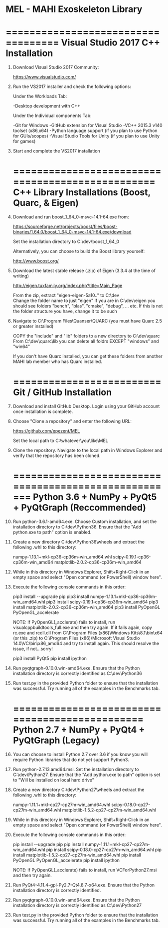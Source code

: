 

# MEL - MAHI Exoskeleton Library


   ===================================
   Visual Studio 2017 C++ Installation
   ===================================

1) Download Visual Studio 2017 Community:

   https://www.visualstudio.com/

2) Run the VS2017 installer and check the following options:

   Under the Workloads Tab:

   -Desktop development with C++

   Under the Individual components Tab:

   -Git for Windows
   -GitHub extension for Visual Studio
   -VC++ 2015.3 v140 toolset (x86,x64)
   -Python language support (if you plan to use Python for GUIs/scopes)
   -Visual Studio Tools for Unity (if you plan to use Unity for games)

3) Start and complete the VS2017 installation

   =================================================
   C++ Library Installations (Boost, Quarc, & Eigen)
   =================================================

1) Download and run boost_1_64_0-msvc-14.1-64.exe from:

   https://sourceforge.net/projects/boost/files/boost-binaries/1.64.0/boost_1_64_0-msvc-14.1-64.exe/download

   Set the installation directory to C:\dev\boost_1_64_0

   Alternatively, you can choose to build the Boost library yourself:

   http://www.boost.org/

2) Download the latest stable release (.zip) of Eigen (3.3.4 at the time of writing)

   http://eigen.tuxfamily.org/index.php?title=Main_Page

   From the zip, extract "eigen-eigen-5a10.." to C:\dev\
   Change the folder name to just "eigen"
   If you are in C:\dev\eigen you should see folders "bench", "blas", "cmake", "debug", ... etc.
   If this is not the folder structure you have, change it to be such

3) Navigate to C:\Program Files\Quanser\QUARC (you must have Quarc 2.5 or greater installed)

   COPY the "include" and "lib" folders to a new directory to C:\dev\quarc\
   From C:\dev\quarc\lib you can delete all foldrs EXCEPT "windows" and "win64"

   If you don't have Quarc installed, you can get these folders from another MAHI lab member
   who has Quarc installed.

   =========================
   Git / GitHub Installation
   =========================

1) Download and install GitHub Desktop. Login using your GitHub account once
   installation is complete.

2) Choose "Clone a repository" and enter the following URL:

   https://github.com/epezent/MEL

   Set the local path to C:\whatever\you\like\MEL

3) Clone the repository. Navigate to the local path in Windows Explorer and
   verify that the repository has been cloned.

   =====================================================
   Python 3.6 + NumPy + PyQt5 + PyQtGraph (Reccommended)
   =====================================================

1) Run python-3.6.1-amd64.exe. Choose Custom installation, and set the installation
   directory to C:\dev\Python36. Ensure that the "Add python.exe to path" option is
   enabled.

2) Create a new directory C:\dev\Python36\wheels and extract the following .whl
   to this directory:

   numpy-1.13.1+mkl-cp36-cp36m-win_amd64.whl
   scipy-0.19.1-cp36-cp36m-win_amd64
   matplotlib-2.0.2-cp36-cp36m-win_amd64

3) While in this directory in Windows Explorer, Shift+Right-Click in an empty
   space and select "Open command (or PowerShell) window here".

4) Execute the following console commands in this order:

   pip3 install --upgrade pip
   pip3 install numpy-1.13.1+mkl-cp36-cp36m-win_amd64.whl
   pip3 install scipy-0.19.1-cp36-cp36m-win_amd64
   pip3 install matplotlib-2.0.2-cp36-cp36m-win_amd64
   pip3 install PyOpenGL PyOpenGL_accelerate

   NOTE: If PyOpenGL(_acclerate) fails to install, run visualcppbuildtools_full.exe
   and then try again. If it fails again, copy rc.exe and rcdll.dll from
   C:\Program Files (x86)\Windows Kits\8.1\bin\x64 (or this .zip) to
   C:\Program Files (x86)\Microsoft Visual Studio 14.0\VC\bin\x86_amd64
   and try to install again. This should resolve the issue, if not...sorry!

   pip3 install PyQt5
   pip install ipython

5) Run pyqtgraph-0.10.0.win-amd64.exe. Ensure that the Python installation
   directory is correctly identified as C:\dev\Python36

6) Run test.py in the provided Python folder to ensure that the installation
   was successful. Try running all of the examples in the Benchmarks tab.

   ===============================================
   Python 2.7 + NumPy + PyQt4 + PyQtGraph (Legacy)
   ===============================================

0) You can choose to install Python 2.7 over 3.6 if you know you will require Python
   libraries that do not yet support Python3.

1) Run python-2.7.13.amd64.msi. Set the installation directory to
   C:\dev\Python27. Ensure that the "Add python.exe to path" option is set to
   "Will be installed on local hard drive"

2) Create a new directory C:\dev\Python27\wheels and extract the following .whl
   to this directory:

   numpy-1.11.1+mkl-cp27-cp27m-win_amd64.whl
   scipy-0.18.0-cp27-cp27m-win_amd64.whl
   matplotlib-1.5.2-cp27-cp27m-win_amd64.whl

3) While in this directory in Windows Explorer, Shift+Right-Click in an empty
   space and select "Open command (or PowerShell) window here".

4) Execute the following console commands in this order:

   pip install --upgrade pip
   pip install numpy-1.11.1+mkl-cp27-cp27m-win_amd64.whl
   pip install scipy-0.18.0-cp27-cp27m-win_amd64.whl
   pip install matplotlib-1.5.2-cp27-cp27m-win_amd64.whl
   pip install PyOpenGL PyOpenGL_accelerate
   pip install ipython

   NOTE: If PyOpenGL(_acclerate) fails to install, run VCForPython27.msi and
   then try again.

5) Run PyQt4-4.11.4-gpl-Py2.7-Qt4.8.7-x64.exe. Ensure that the Python
   installation directory is correctly identified.

6) Run pyqtgraph-0.10.0.win-amd64.exe. Ensure that the Python installation
   directory is correctly identified as C:\dev\Python27

7) Run test.py in the provided Python folder to ensure that the installation
   was successful. Try running all of the examples in the Benchmarks tab.
